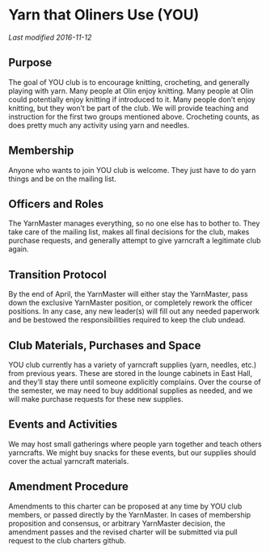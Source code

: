 # Yarn that Oliners Use (YOU)
*Last modified 2016-11-12*


## Purpose
The goal of YOU club is to encourage knitting, crocheting, and generally playing with yarn. Many people at Olin enjoy knitting. Many people at Olin could potentially enjoy knitting if introduced to it. Many people don’t enjoy knitting, but they won’t be part of the club. We will provide teaching and instruction for the first two groups mentioned above. Crocheting counts, as does pretty much any activity using yarn and needles.

## Membership
Anyone who wants to join YOU club is welcome. They just have to do yarn things and be on the mailing list.

## Officers and Roles
The YarnMaster manages everything, so no one else has to bother to. They take care of the mailing list, makes all final decisions for the club, makes purchase requests, and generally attempt to give yarncraft a legitimate club again.

## Transition Protocol
By the end of April, the YarnMaster will either stay the YarnMaster, pass down the exclusive YarnMaster position, or completely rework the officer positions. In any case, any new leader(s) will fill out any needed paperwork and be bestowed the responsibilities required to keep the club undead.

## Club Materials, Purchases and Space
YOU club currently has a variety of yarncraft supplies (yarn, needles, etc.) from previous years. These are stored in the lounge cabinets in East Hall, and they’ll stay there until someone explicitly complains. Over the course of the semester, we may need to buy additional supplies as needed, and we will make purchase requests for these new supplies.

## Events and Activities
We may host small gatherings where people yarn together and teach others yarncrafts. We might buy snacks for these events, but our supplies should cover the actual yarncraft materials.

## Amendment Procedure
Amendments to this charter can be proposed at any time by YOU club members, or passed directly by the YarnMaster. In cases of membership proposition and consensus, or arbitrary YarnMaster decision, the amendment passes and the revised charter will be submitted via pull request to the club charters github.
